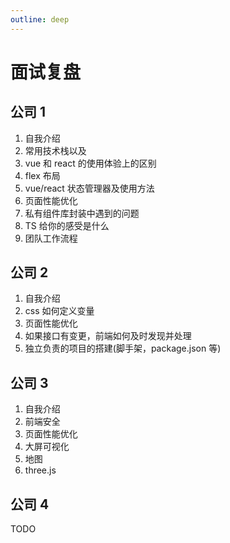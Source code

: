 ```yaml
---
outline: deep
---
```


# 面试复盘

## 公司 1

1. 自我介绍
2. 常用技术栈以及
3. vue 和 react 的使用体验上的区别
4. flex 布局
5. vue/react 状态管理器及使用方法
6. 页面性能优化
7. 私有组件库封装中遇到的问题
8. TS 给你的感受是什么
9. 团队工作流程

## 公司 2

1. 自我介绍
2. css 如何定义变量
3. 页面性能优化
4. 如果接口有变更，前端如何及时发现并处理
5. 独立负责的项目的搭建(脚手架，package.json 等)

## 公司 3

1. 自我介绍
2. 前端安全
3. 页面性能优化
4. 大屏可视化
5. 地图
6. three.js

## 公司 4

TODO
